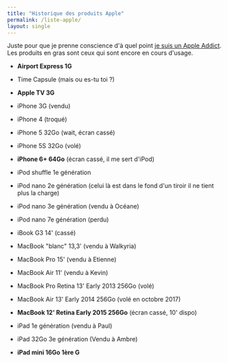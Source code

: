 ```yaml
---
title: "Historique des produits Apple"
permalink: /liste-apple/
layout: single
---
```


Juste pour que je prenne conscience d'à quel point [je suis un Apple
Addict](https://irz.fr/le-jour-ou-jai-lachement-achete-un-iphone-5s). Les produits en gras sont ceux qui sont encore en cours d'usage.

-   **Airport Express 1G**


-    Time Capsule (mais ou es-tu toi ?)


-   **Apple TV 3G**

-   iPhone 3G (vendu)
-   iPhone 4 (troqué)
-   iPhone 5 32Go (wait, écran cassé)
-   iPhone 5S 32Go (volé)
-   **iPhone 6+ 64Go** (écran cassé, il me sert d'iPod)


-   iPod shuffle 1e génération
-   iPod nano 2e génération (celui là est dans le fond d'un tiroir il ne
    tient plus la charge)
-   iPod nano 3e génération (vendu à Océane)
-   iPod nano 7e génération (perdu)


-   iBook G3 14' (cassé)
-   MacBook "blanc" 13,3' (vendu à Walkyria)
-   MacBook Pro 15' (vendu à Etienne)
-   MacBook Air 11' (vendu à Kevin)
-   MacBook Pro Retina 13' Early 2013 256Go (volé)
-   MacBook Air 13' Early 2014 256Go (volé en octobre 2017)
-   **MacBook 12' Retina Early 2015 256Go** (écran cassé, 10' dispo)


-   iPad 1e génération (vendu à Paul)
-   iPad 32Go 3e génération (Vendu à Ambre)
-   **iPad mini 16Go 1ère G**
